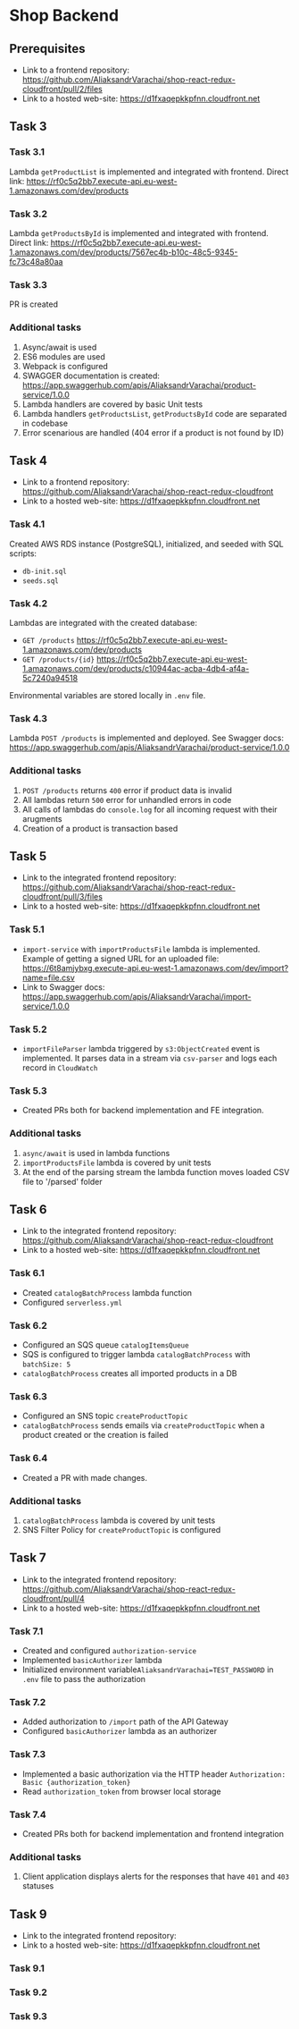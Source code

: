 # Shop Backend

## Prerequisites
- Link to a frontend repository: https://github.com/AliaksandrVarachai/shop-react-redux-cloudfront/pull/2/files
- Link to a hosted web-site: https://d1fxaqepkkpfnn.cloudfront.net

## Task 3

### Task 3.1
Lambda `getProductList` is implemented and integrated with frontend. 
Direct link: https://rf0c5q2bb7.execute-api.eu-west-1.amazonaws.com/dev/products

### Task 3.2
Lambda `getProductsById` is implemented and integrated with frontend.
Direct link: https://rf0c5q2bb7.execute-api.eu-west-1.amazonaws.com/dev/products/7567ec4b-b10c-48c5-9345-fc73c48a80aa

### Task 3.3
PR is created

### Additional tasks
1. Async/await is used
2. ES6 modules are used
3. Webpack is configured
4. SWAGGER documentation is created: https://app.swaggerhub.com/apis/AliaksandrVarachai/product-service/1.0.0
5. Lambda handlers are covered by basic Unit tests
6. Lambda handlers `getProductsList`, `getProductsById` code are separated in codebase
7. Error scenarious are handled (404 error if a product is not found by ID)

## Task 4

- Link to a frontend repository: https://github.com/AliaksandrVarachai/shop-react-redux-cloudfront
- Link to a hosted web-site: https://d1fxaqepkkpfnn.cloudfront.net

### Task 4.1
Created AWS RDS instance (PostgreSQL), initialized, and seeded with SQL scripts:
- `db-init.sql`
- `seeds.sql`

### Task 4.2
Lambdas are integrated with the created database:
  - `GET /products` https://rf0c5q2bb7.execute-api.eu-west-1.amazonaws.com/dev/products
  - `GET /products/{id}` https://rf0c5q2bb7.execute-api.eu-west-1.amazonaws.com/dev/products/c10944ac-acba-4db4-af4a-5c7240a94518

Environmental variables are stored locally in `.env` file.

### Task 4.3
Lambda `POST /products` is implemented and deployed.
See Swagger docs: https://app.swaggerhub.com/apis/AliaksandrVarachai/product-service/1.0.0

### Additional tasks
1. `POST /products` returns `400` error if product data is invalid
2. All lambdas return `500` error for unhandled errors in code
3. All calls of lambdas do `console.log` for all incoming request with their arugments
4. Creation of a product is transaction based

## Task 5

- Link to the integrated frontend repository: https://github.com/AliaksandrVarachai/shop-react-redux-cloudfront/pull/3/files
- Link to a hosted web-site: https://d1fxaqepkkpfnn.cloudfront.net

### Task 5.1
- `import-service` with `importProductsFile` lambda is implemented. Example of getting a signed URL for an uploaded file:
  https://6t8amjybxg.execute-api.eu-west-1.amazonaws.com/dev/import?name=file.csv
- Link to Swagger docs: https://app.swaggerhub.com/apis/AliaksandrVarachai/import-service/1.0.0

### Task 5.2
- `importFileParser` lambda triggered by `s3:ObjectCreated` event is implemented. It parses data in a stream via `csv-parser`
  and logs each record in `CloudWatch`

### Task 5.3
- Created PRs both for backend implementation and FE integration.

### Additional tasks
1. `async/await` is used in lambda functions
2. `importProductsFile` lambda is covered by unit tests
3. At the end of the parsing stream the lambda function moves loaded CSV file to '/parsed' folder

## Task 6

- Link to the integrated frontend repository: https://github.com/AliaksandrVarachai/shop-react-redux-cloudfront
- Link to a hosted web-site: https://d1fxaqepkkpfnn.cloudfront.net

### Task 6.1
- Created `catalogBatchProcess` lambda function
- Configured `serverless.yml`

### Task 6.2
- Configured an SQS queue `catalogItemsQueue`
- SQS is configured to trigger lambda `catalogBatchProcess` with `batchSize: 5`
- `catalogBatchProcess` creates all imported products in a DB

### Task 6.3
- Configured an SNS topic `createProductTopic`
- `catalogBatchProcess` sends emails via `createProductTopic` when a product created or the creation is failed

### Task 6.4
- Created a PR with made changes.

### Additional tasks
1. `catalogBatchProcess` lambda is covered by unit tests
2. SNS Filter Policy for `createProductTopic` is configured

## Task 7

- Link to the integrated frontend repository: https://github.com/AliaksandrVarachai/shop-react-redux-cloudfront/pull/4
- Link to a hosted web-site: https://d1fxaqepkkpfnn.cloudfront.net

### Task 7.1

- Created and configured `authorization-service`
- Implemented `basicAuthorizer` lambda
- Initialized environment variable`AliaksandrVarachai=TEST_PASSWORD` in `.env` file to pass the authorization

### Task 7.2

- Added authorization to `/import` path of the API Gateway
- Configured `basicAuthorizer` lambda as an authorizer

### Task 7.3

- Implemented a basic authorization via the HTTP header `Authorization: Basic {authorization_token}`
- Read `authorization_token` from browser local storage

### Task 7.4

- Created PRs both for backend implementation and frontend integration

### Additional tasks

1. Client application displays alerts for the responses that have `401` and `403` statuses

## Task 9

<!-- TODO: update -->
- Link to the integrated frontend repository:
- Link to a hosted web-site: https://d1fxaqepkkpfnn.cloudfront.net

### Task 9.1

### Task 9.2

### Task 9.3
